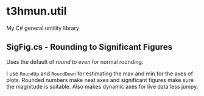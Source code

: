 t3hmun.util
===========

My C# general untility library

## SigFig.cs - Rounding to Significant Figures

Uses the default of *round to even* for normal rounding.

I use `RoundUp` and `RoundDown` for estimating the max and min for the axes of plots. Rounded numbers make neat axes and significant figures make sure the  magnitude is suitable. Also makes dynamic axes for live data less jumpy.
